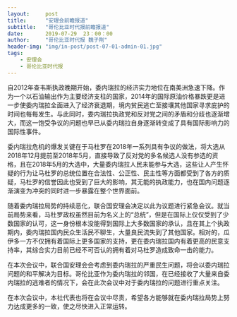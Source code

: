 ```yaml
---
layout:     post
title:      "安理会前瞻报道"
subtitle:   "哥伦比亚时代报前瞻报道"
date:       2019-07-29  23：00：00
author:     "哥伦比亚时代报 魏子荆"
header-img: "img/in-post/post-07-01-admin-01.jpg"
tags:
    - 安理会 
    - 哥伦比亚时代报
---
```


自2012年查韦斯执政晚期开始，委内瑞拉的经济实力地位在南美洲急速下降。作为一个以石油输出作为主要经济支柱的国家，2014年的国际原油价格暴跌更是进一步使委内瑞拉全面进入了经济衰退期，境内贫民逃亡至接壤其他国家寻求庇护的时间也每每发生。与此同时，委内瑞拉执政党和反对党之间的矛盾和分歧也逐渐增大，而这一饱受争议的问题也早已从委内瑞拉自身逐渐转变成了具有国际影响力的国际性事件。  

委内瑞拉危机的爆发关键在于马杜罗在2018年一系列具有争议的做法，将大选从2018年12月提前至2018年5月，直接导致了反对党的多名候选人没有参选的资格，且在2018年5月的大选中，大量委内瑞拉人民未能参与大选，这些让人产生怀疑的行为让马杜罗的总统位置在合法性、公正性、民主性等方面都受到了各方的质疑，马杜罗的信誉因此也受到了巨大的影响，其无能的执政能力，也在国内问题逐渐演变为冲突的同时进一步暴露在整个世界面前。
  
随着委内瑞拉局势的持续恶化，联合国安理会决定以此为议题进行紧急会议。就当前局势来看，马杜罗政权虽然目前为名义上的“总统”，但是在国际上仅仅受到了少数国家的认可，这一身份根本没能得到国际上大多数国家的承认，且在其上个执政期内，委内瑞拉国内民众生活民不聊生，大量良民流失到了其他国家。相对的，瓜伊多一方不仅拥有着国际上更多国家的支持，更在委内瑞拉国内有着更高的民意支持率，其综合实力目前已经不可否认的拥有着对马杜罗造成致命一击的能力。
 
在本次会议中，联合国安理会会考虑到委内瑞拉的严重民生问题，将会以委内瑞拉问题的和平解决为目标。哥伦比亚作为委内瑞拉的邻国，在已经接收了大量来自委内瑞拉的逃难者的情况下，会在此次会议中对于委内瑞拉的问题进行重点关注。
  
在本次会议中，本社代表也将在会议中尽责，希望各方能够就在委内瑞拉局势上努力达成更多的一致，使之尽快进入正常运转。
